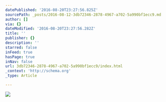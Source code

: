 ```yaml
---
datePublished: '2016-08-20T23:27:56.825Z'
sourcePath: _posts/2016-08-12-3db72346-2878-4967-a702-5a990bf1ecc9.md
author: []
via: {}
dateModified: '2016-08-20T23:27:56.282Z'
title: ''
publisher: {}
description: ''
starred: false
inFeed: true
hasPage: true
inNav: false
url: 3db72346-2878-4967-a702-5a990bf1ecc9/index.html
_context: 'http://schema.org'
_type: Article

---
```

![](https://the-grid-user-content.s3-us-west-2.amazonaws.com/128add10-1b50-469b-b2ad-e2c51f7f4354.jpg)